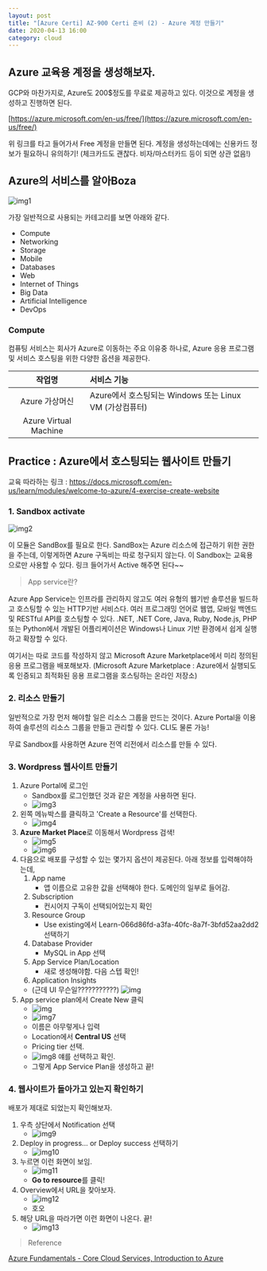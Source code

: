 ```yaml
---
layout: post
title: "[Azure Certi] AZ-900 Certi 준비 (2) - Azure 계정 만들기"
date: 2020-04-13 16:00
category: cloud
---
```


## Azure 교육용 계정을 생성해보자.
GCP와 마찬가지로, Azure도 200$정도를 무료로 제공하고 있다. 이것으로 계정을 생성하고 진행하면 된다.

[https://azure.microsoft.com/en-us/free/](https://azure.microsoft.com/en-us/free/)

위 링크를 타고 들어가서 Free 계정을 만들면 된다. 계정을 생성하는데에는 신용카드 정보가 필요하니 유의하기! (체크카드도 괜찮다. 비자/마스터카드 등이 되면 상관 없음!)

## Azure의 서비스를 알아Boza

![img1](https://docs.microsoft.com/en-us/learn/modules/welcome-to-azure/media/3-azure-services.png)

가장 일반적으로 사용되는 카테고리를 보면 아래와 같다.
- Compute
- Networking
- Storage
- Mobile
- Databases
- Web
- Internet of Things
- Big Data
- Artificial Intelligence
- DevOps

### Compute

컴퓨팅 서비스는 회사가 Azure로 이동하는 주요 이유중 하나로, Azure 응용 프로그램 및 서비스 호스팅을 위한 다양한 옵션을 제공한다. 

|작업명|서비스 기능|
|:---:|:-----|
|Azure 가상머신|Azure에서 호스팅되는 Windows 또는 Linux VM (가상컴퓨터)
|Azure Virtual Machine 


## Practice : Azure에서 호스팅되는 웹사이트 만들기

교육 따라하는 링크 : <https://docs.microsoft.com/en-us/learn/modules/welcome-to-azure/4-exercise-create-website>


### 1. Sandbox activate

![img2](https://k.kakaocdn.net/dn/TDV23/btqDp2Tunf1/Sz60oeUiSLpvJnpADKNBK0/img.png)

이 모듈은 SandBox를 필요로 한다. SandBox는 Azure 리소스에 접근하기 위한 권한을 주는데, 이렇게하면 Azure 구독비는 따로 청구되지 않는다. 이 Sandbox는 교육용으로만 사용할 수 있다. 링크 들어가서 Active 해주면 된다~~

> App service란?

Azure App Service는 인프라를 관리하지 않고도 여러 유형의 웹기반 솔루션을 빌드하고 호스팅할 수 있는 HTTP기반 서비스다. 여러 프로그래밍 언어로 웹앱, 모바일 백엔드 및 RESTful API를 호스팅할 수 있다. .NET, .NET Core, Java, Ruby, Node.js, PHP 또는 Python에서 개발된 어플리케이션은 Windows나 Linux 기반 환경에서 쉽게 실행하고 확장할 수 있다.

여기서는 따로 코드를 작성하지 않고 Microsoft Azure Marketplace에서 미리 정의된 응용 프로그램을 배포해보자. (Microsoft Azure Marketplace : Azure에서 실행되도록 인증되고 최적화된 응용 프로그램을 호스팅하는 온라인 저장소)


### 2. 리소스 만들기

일반적으로 가장 먼저 해야할 일은 리소스 그룹을 만드는 것이다. Azure Portal을 이용하여 솔루션의 리소스 그룹을 만들고 관리할 수 있다. CLI도 물론 가능!

무료 Sandbox를 사용하면 Azure 전역 리전에서 리소스를 만들 수 있다. 

### 3. Wordpress 웹사이트 만들기

1. Azure Portal에 로그인
    - Sandbox를 로그인했던 것과 같은 계정을 사용하면 된다.
    - ![img3](https://k.kakaocdn.net/dn/KmNks/btqDqjUWzPS/AFwEqSxhIkRVfqi1v1SDZk/img.png)
2. 왼쪽 메뉴박스를 클릭하고 'Create a Resource'를 선택한다.
    - ![img4](https://docs.microsoft.com/en-us/learn/modules/welcome-to-azure/media/4-create-resource.png)
3. <strong>Azure Market Place</strong>로 이동해서 Wordpress 검색!
    - ![img5](https://docs.microsoft.com/en-us/learn/modules/welcome-to-azure/media/4-search-select-wordpress.png)
    - ![img6](https://docs.microsoft.com/en-us/learn/modules/welcome-to-azure/media/4-create-site.png)
4. 다음으로 배포를 구성할 수 있는 몇가지 옵션이 제공된다. 아래 정보를 입력해야하는데, 
    1. App name
        - 앱 이름으로 고유한 값을 선택해야 한다. 도메인의 일부로 들어감.
    2. Subscription
        - 컨시어지 구독이 선택되어있는지 확인
    3. Resource Group
        - Use existing에서 Learn-066d86fd-a3fa-40fc-8a7f-3bfd52aa2dd2 선택하기
    4. Database Provider
        - MySQL in App 선택
    5. App Service Plan/Location
        - 새로 생성해야함. 다음 스텝 확인!
    6. Application Insights
    - (근데 UI 무슨일???????????) ![img](https://docs.microsoft.com/en-us/learn/modules/welcome-to-azure/media/4-config-app-service-plan.png)
5. App service plan에서 Create New 클릭
    - ![img](https://docs.microsoft.com/en-us/learn/modules/welcome-to-azure/media/4-new-app-service-plan.png)
    - ![img7](https://docs.microsoft.com/en-us/learn/modules/welcome-to-azure/media/4-new-service-plan-config.png)
    - 이름은 아무렇게나 입력
    - Location에서 <strong>Central US</strong> 선택
    - Pricing tier 선택.
    - ![img8](https://docs.microsoft.com/en-us/learn/modules/welcome-to-azure/media/4-select-pricing-tier.png) 얘를 선택하고 확인.
    - 그렇게 App Service Plan을 생성하고 끝!

### 4. 웹사이트가 돌아가고 있는지 확인하기
배포가 제대로 되었는지 확인해보자.

1. 우측 상단에서 Notification 선택
    - ![img9](https://docs.microsoft.com/en-us/learn/modules/welcome-to-azure/media/4-notification-bell.png)
2. Deploy in progress... or Deploy success 선택하기
    - ![img10](https://docs.microsoft.com/en-us/learn/modules/welcome-to-azure/media/4-notification-bell-info.png)
3. 누르면 이런 화면이 보임.
    - ![img11](https://k.kakaocdn.net/dn/bmcgP2/btqDoTCHaYB/UkbVlXox5dObkhPFY9Tgv0/img.png)
    - <strong>Go to resource</strong>를 클릭!
4. Overview에서 URL을 찾아보자.
    - ![img12](https://docs.microsoft.com/en-us/learn/modules/welcome-to-azure/media/4-website-url-expanded.png#lightbox)
    - 호오
5. 해당 URL을 따라가면 이런 화면이 나온다. 끝!
    - ![img13](https://docs.microsoft.com/en-us/learn/modules/welcome-to-azure/media/4-configure-wordpress.png)





> Reference

[Azure Fundamentals - Core Cloud Services, Introduction to Azure](https://docs.microsoft.com/en-us/learn/modules/welcome-to-azure/)